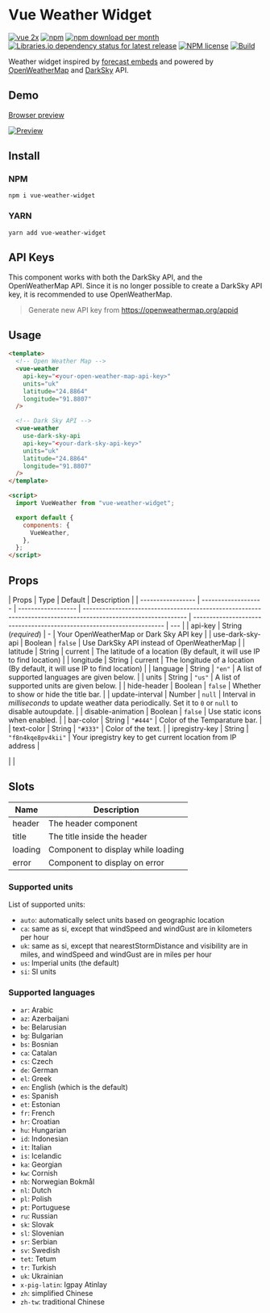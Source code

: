 # Vue Weather Widget

[![vue 2x](https://img.shields.io/badge/vuejs-2.x-brightgreen.svg)](https://vuejs.org/)
[![npm](https://img.shields.io/npm/v/vue-weather-widget)](http://npmjs.com/package/vue-weather-widget)
[![npm download per month](https://img.shields.io/npm/dm/vue-weather-widget)](http://npmjs.com/package/vue-weather-widget)
[![Libraries.io dependency status for latest release](https://img.shields.io/librariesio/release/npm/vue-weather-widget?color=red)](https://raw.githubusercontent.com/dipu-bd/vue-weather-widget/master/package.json)
[![NPM license](https://img.shields.io/npm/l/vue-weather-widget?color=blueviolet)](https://raw.githubusercontent.com/dipu-bd/vue-weather-widget/master/LICENSE)
[![Build](https://github.com/dipu-bd/vue-weather-widget/actions/workflows/publish-gh-pages.yml/badge.svg)](https://github.com/dipu-bd/vue-weather-widget/actions/workflows/publish-gh-pages.yml)

Weather widget inspired by [forecast embeds](https://blog.darksky.net/forecast-embeds/) and powered by [OpenWeatherMap](https://openweathermap.org/) and [DarkSky](https://darksky.net/dev) API.

## Demo

[Browser preview](https://dipu-bd.github.io/vue-weather-widget/)

[![Preview](https://raw.githubusercontent.com/dipu-bd/vue-weather-widget/master/other/preview.gif)](https://dipu-bd.github.io/vue-weather-widget/)

## Install

### NPM

```
npm i vue-weather-widget
```

### YARN

```
yarn add vue-weather-widget
```

## API Keys

This component works with both the DarkSky API, and the OpenWeatherMap API. Since it is no longer
possible to create a DarkSky API key, it is recommended to use OpenWeatherMap.

> Generate new API key from https://openweathermap.org/appid

## Usage

```html
<template>
  <!-- Open Weather Map -->
  <vue-weather
    api-key="<your-open-weather-map-api-key>"
    units="uk"
    latitude="24.8864"
    longitude="91.8807"
  />

  <!-- Dark Sky API -->
  <vue-weather
    use-dark-sky-api
    api-key="<your-dark-sky-api-key>"
    units="uk"
    latitude="24.8864"
    longitude="91.8807"
  />
</template>

<script>
  import VueWeather from "vue-weather-widget";

  export default {
    components: {
      VueWeather,
    },
  };
</script>
```

## Props

| Props             | Type                | Default            | Description                                                                                                    |
| ----------------- | ------------------- | ------------------ | -------------------------------------------------------------------------------------------------------------- | --------------------------------------------------------------------- | --- |
| api-key           | String (_required_) | -                  | Your OpenWeatherMap or Dark Sky API key                                                                        |
| use-dark-sky-api  | Boolean             | `false`            | Use DarkSky API instead of OpenWeatherMap                                                                      |
| latitude          | String              | current            | The latitude of a location (By default, it will use IP to find location)                                       |
| longitude         | String              | current            | The longitude of a location (By default, it will use IP to find location)                                      |
| language          | String              | `"en"`             | A list of supported languages are given below.                                                                 |
| units             | String              | `"us"`             | A list of supported units are given below.                                                                     |
| hide-header       | Boolean             | `false`            | Whether to show or hide the title bar.                                                                         |
| update-interval   | Number              | `null`             | Interval in _milliseconds_ to update weather data periodically. Set it to `0` or `null` to disable autoupdate. |
| disable-animation | Boolean             | `false`            | Use static icons when enabled.                                                                                 |
| bar-color         | String              | `"#444"`           | Color of the Temparature bar.                                                                                  |
| text-color        | String              | `"#333"`           | Color of the text.                                                                                             |
| ipregistry-key    | String              | `"f8n4kqe8pv4kii"` | Your ipregistry key to get current location from IP address                                                    |

<!--              | address             | String             | current                                                                                                        | An address of a location (By default, it will use IP to find address) | --> |
<!--              | positionstack-api   | String             | `"7f9c71310f410847fceb9537a83f3882"`                                                                           | You positionstack api key for geocoding. (Required when using https)  | --> |

## Slots

| Name    | Description                        |
| ------- | ---------------------------------- |
| header  | The header component               |
| title   | The title inside the header        |
| loading | Component to display while loading |
| error   | Component to display on error      |

### Supported units

List of supported units:

- `auto`: automatically select units based on geographic location
- `ca`: same as si, except that windSpeed and windGust are in kilometers per hour
- `uk`: same as si, except that nearestStormDistance and visibility are in miles, and windSpeed and windGust are in miles per hour
- `us`: Imperial units (the default)
- `si`: SI units

### Supported languages

- `ar`: Arabic
- `az`: Azerbaijani
- `be`: Belarusian
- `bg`: Bulgarian
- `bs`: Bosnian
- `ca`: Catalan
- `cs`: Czech
- `de`: German
- `el`: Greek
- `en`: English (which is the default)
- `es`: Spanish
- `et`: Estonian
- `fr`: French
- `hr`: Croatian
- `hu`: Hungarian
- `id`: Indonesian
- `it`: Italian
- `is`: Icelandic
- `ka`: Georgian
- `kw`: Cornish
- `nb`: Norwegian Bokmål
- `nl`: Dutch
- `pl`: Polish
- `pt`: Portuguese
- `ru`: Russian
- `sk`: Slovak
- `sl`: Slovenian
- `sr`: Serbian
- `sv`: Swedish
- `tet`: Tetum
- `tr`: Turkish
- `uk`: Ukrainian
- `x-pig-latin`: Igpay Atinlay
- `zh`: simplified Chinese
- `zh-tw`: traditional Chinese
